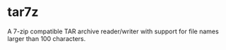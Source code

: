 # tar7z
A 7-zip compatible TAR archive reader/writer with support for file names larger than 100 characters.
